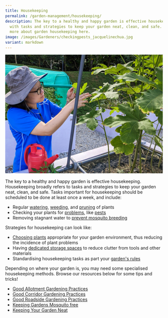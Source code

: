 ```yaml
---
title: Housekeeping
permalink: /garden-management/housekeeping/
description: The key to a healthy and happy garden is effective housekeeping,
  with tasks and strategies to keep your garden neat, clean, and safe. Learn
  more about garden housekeeping here.
image: /images/Gardeners/checkingpests_jacquelinechua.jpg
variant: markdown
---
```

<section>
<img title="An Allotment Gardener checking her crops for pests. Photo by Jacqueline Chua." src="/images/Gardeners/checkingpests_jacquelinechua.jpg">
<p>The key to a healthy and happy garden is effective housekeeping. Housekeeping broadly refers to tasks and strategies to keep your garden neat, clean, and safe. Tasks important for housekeeping should be scheduled to be done at least once a week, and include:
	</p>
	<ul>
	<li> Regular <a href="/page-index/horticulture-techniques/watering/">watering</a>, <a href="/page-index/horticulture-techniques/weeding/">weeding</a>, and <a href="/page-index/horticulture-techniques/pruning/">pruning</a> of plants</li>
	<li>Checking your plants for <a href="/learn-more-about-gardening/plant-problems/">problems</a>, like <a href="/page-index/pests/pests/">pests</a></li>
	<li>Removing stagnant water to <a href="/page-index/housekeeping/keeping-gardens-mosquito-free/">prevent mosquito breeding</a></li>
	</ul>
 <p>Strategies for housekeeping can look like:</p>
	<ul>
		<li><a href="/page-index/horticulture-techniques/choosing-plants/">Choosing plants</a> appropriate for your garden environment, thus reducing the incidence of plant problems</li>
		<li>Having <a href="/page-index/hardscapes/storage/">dedicated storage spaces</a> to reduce clutter from tools and other materials</li>
		<li>Standardising housekeeping tasks as part your <a href="/page-index/garden-group-management/sample-garden-rules/">garden's rules</a></li>
	</ul>
	<p>Depending on where your garden is, you may need some specialised housekeeping methods. Browse our resources below for some tips and tricks!</p>
	<ul>
		<li><a download="" href="/files/good%20allotment%20gardening%20practices%20brochure.pdf">Good Allotment Gardening Practices</a></li>
	<li><a href="/page-index/housekeeping/good-corridor-gardening-practices/">Good Corridor Gardening Practices</a></li>
		<li><a href="/page-index/housekeeping/good-roadside-gardening-practices/">Good Roadside Gardening Practices</a></li>
		<li><a href="/page-index/housekeeping/keeping-gardens-mosquito-free/">Keeping Gardens Mosquito free</a></li>
		<li><a href="/page-index/housekeeping/keeping-your-garden-neat/">Keeping Your Garden Neat</a></li>
	</ul>
	</section>